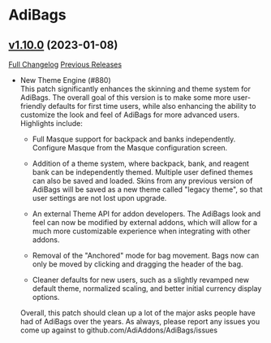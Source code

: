 # AdiBags

## [v1.10.0](https://github.com/AdiAddons/AdiBags/tree/v1.10.0) (2023-01-08)
[Full Changelog](https://github.com/AdiAddons/AdiBags/compare/v1.9.54...v1.10.0) [Previous Releases](https://github.com/AdiAddons/AdiBags/releases)

- New Theme Engine (#880)  
    This patch significantly enhances the skinning and theme system for AdiBags. The overall goal of this version is to make some more user-friendly defaults for first time users, while also enhancing the ability to customize the look and feel of AdiBags for more advanced users. Highlights include:  
    * Full Masque support for backpack and banks independently. Configure Masque from the Masque configuration screen.  
    * Addition of a theme system, where backpack, bank, and reagent bank can be independently themed. Multiple user defined themes can also be saved and loaded. Skins from any previous version of AdiBags will be saved as a new theme called "legacy theme", so that user settings are not lost upon upgrade.  
    * An external Theme API for addon developers. The AdiBags look and feel can now be modified by external addons, which will allow for a much more customizable experience when integrating with other addons.  
    * Removal of the "Anchored" mode for bag movement. Bags now can only be moved by clicking and dragging the header of the bag.  
    * Cleaner defaults for new users, such as a slightly revamped new default theme, normalized scaling, and better initial currency display options.  
    Overall, this patch should clean up a lot of the major asks people have had of AdiBags over the years. As always, please report any issues you come up against to github.com/AdiAddons/AdiBags/issues  